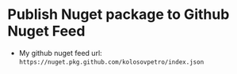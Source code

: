 # Publish Nuget package to Github Nuget Feed

- My github nuget feed url: `https://nuget.pkg.github.com/kolosovpetro/index.json`